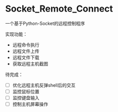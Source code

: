 # Socket_Remote_Connect
一个基于Python-Socket的远程控制程序

实现功能：
- 远程命令执行
- 远程文件上传
- 远程文件下载
- 获取远程主机截图

待完成：
- [ ] 优化远程主机反弹shell后的交互
- [ ] 监控鼠标位置
- [ ] 监控键盘输入
- [ ] 控制主机屏幕操作